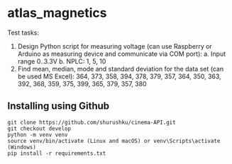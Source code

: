 # atlas_magnetics

Test tasks:
1. Design Python script for measuring voltage (can use Raspberry or Arduino as measuring device and communicate via COM port):
  a. Input range 0..3.3V
  b. NPLC: 1, 5, 10
2. Find mean, median, mode and standard deviation for the data set (can be used MS Excel):
  364, 373, 358, 394, 378, 379, 357, 364, 350, 363, 392, 368, 359, 375, 399, 365, 379, 357, 380

## Installing using Github

```shell
git clone https://github.com/shurushku/cinema-API.git
git checkout develop
python -m venv venv
source venv/bin/activate (Linux and macOS) or venv\Scripts\activate (Windows)
pip install -r requirements.txt
```
